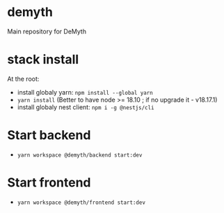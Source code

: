 # demyth

Main repository for DeMyth

# stack install

At the root:

-   install globaly yarn: `npm install --global yarn`
-   `yarn install`
    (Better to have node >= 18.10 ; if no upgrade it - v18.17.1)
-   install globaly nest client: `npm i -g @nestjs/cli`

# Start backend
-   `yarn workspace @demyth/backend start:dev`

# Start frontend
-   `yarn workspace @demyth/frontend start:dev`
